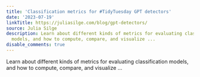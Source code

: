```yaml
---
title: 'Classification metrics for #TidyTuesday GPT detectors'
date: '2023-07-19'
linkTitle: https://juliasilge.com/blog/gpt-detectors/
source: Julia Silge
description: Learn about different kinds of metrics for evaluating classification
  models, and how to compute, compare, and visualize ...
disable_comments: true
---
```

Learn about different kinds of metrics for evaluating classification models, and how to compute, compare, and visualize ...